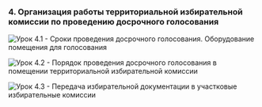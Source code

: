 ### 4. Организация работы территориальной избирательной комиссии по проведению досрочного голосования

![ [Урок 4.1 - Сроки проведения досрочного голосования. Оборудование помещения для голосования ](#lesson-1.04.1) ](./1.04.1.png)

![ [Урок 4.2 - Порядок проведения досрочного голосования в помещении территориальной избирательной комиссии ](#lesson-1.04.2) ](./1.04.2.png)

![ [Урок 4.3 - Передача избирательной документации в участковые избирательные комиссии ](#lesson-1.04.3) ](./1.04.3.png)
